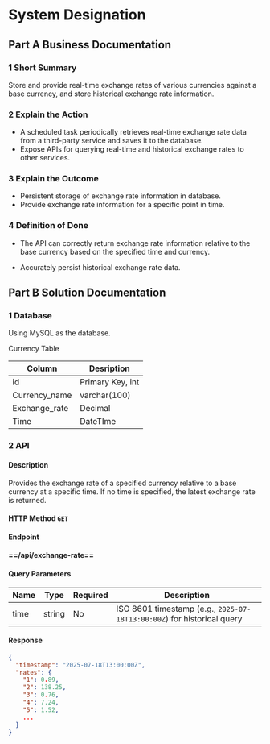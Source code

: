 # System Designation

## Part A Business Documentation

### 1 Short Summary

Store and provide real-time exchange rates of various currencies against a base currency, and store historical exchange rate information.

### 2 Explain the Action

- A scheduled task periodically retrieves real-time exchange rate data from a third-party service and saves it to the database.
- Expose APIs for querying real-time and historical exchange rates to other services.

### 3 Explain the Outcome

- Persistent storage of exchange rate information in database.
- Provide exchange rate information for a specific point in time.

### 4 Definition of Done

- The API can correctly return exchange rate information relative to the base currency based on the specified time and currency.

- Accurately persist historical exchange rate data.

## Part B Solution Documentation

### 1 Database

Using MySQL as the database.

Currency Table

| Column        | Desription       |
| ------------- | ---------------- |
| id            | Primary Key, int |
| Currency_name | varchar(100)     |
| Exchange_rate | Decimal          |
| Time          | DateTIme         |

### 2 API

#### Description  

Provides the exchange rate of a specified currency relative to a base currency at a specific time. If no time is specified, the latest exchange rate is returned.

####  HTTP Method  `GET`

#### Endpoint  

#### ==/api/exchange-rate==

#### Query Parameters

| Name | Type   | Required | Description                                                  |
| ---- | ------ | -------- | ------------------------------------------------------------ |
| time | string | No       | ISO 8601 timestamp (e.g., `2025-07-18T13:00:00Z`) for historical query |

#### Response

```json
{
  "timestamp": "2025-07-18T13:00:00Z",
  "rates": {
    "1": 0.89,
    "2": 138.25,
    "3": 0.76,
    "4": 7.24,
    "5": 1.52,
    ...
  }
}
```

